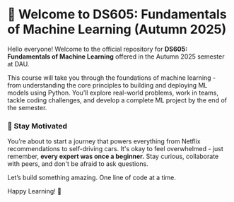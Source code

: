 # 👋 Welcome to DS605: Fundamentals of Machine Learning (Autumn 2025)

Hello everyone!
Welcome to the official repository for **DS605: Fundamentals of Machine Learning** offered in the Autumn 2025 semester at DAU.

This course will take you through the foundations of machine learning - from understanding the core principles to building and deploying ML models using Python. You’ll explore real-world problems, work in teams, tackle coding challenges, and develop a complete ML project by the end of the semester.

### 🌟 Stay Motivated

You’re about to start a journey that powers everything from Netflix recommendations to self-driving cars. It's okay to feel overwhelmed - just remember, **every expert was once a beginner.** Stay curious, collaborate with peers, and don't be afraid to ask questions.

Let’s build something amazing. One line of code at a time.

Happy Learning! 🚀
